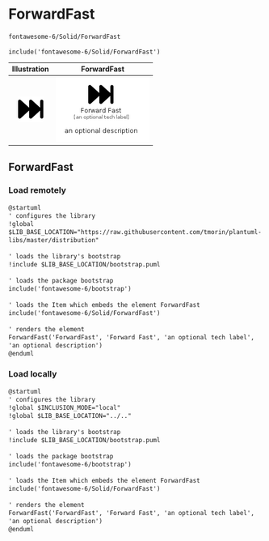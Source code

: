 # ForwardFast


```text
fontawesome-6/Solid/ForwardFast
```

```text
include('fontawesome-6/Solid/ForwardFast')
```



| Illustration | ForwardFast |
| :---: | :---: |
| ![illustration for Illustration](../../fontawesome-6/Solid/ForwardFast.png) | ![illustration for ForwardFast](../../fontawesome-6/Solid/ForwardFast.Local.png) |




## ForwardFast

### Load remotely
```plantuml
@startuml
' configures the library
!global $LIB_BASE_LOCATION="https://raw.githubusercontent.com/tmorin/plantuml-libs/master/distribution"

' loads the library's bootstrap
!include $LIB_BASE_LOCATION/bootstrap.puml

' loads the package bootstrap
include('fontawesome-6/bootstrap')

' loads the Item which embeds the element ForwardFast
include('fontawesome-6/Solid/ForwardFast')

' renders the element
ForwardFast('ForwardFast', 'Forward Fast', 'an optional tech label', 'an optional description')
@enduml
```

### Load locally
```plantuml
@startuml
' configures the library
!global $INCLUSION_MODE="local"
!global $LIB_BASE_LOCATION="../.."

' loads the library's bootstrap
!include $LIB_BASE_LOCATION/bootstrap.puml

' loads the package bootstrap
include('fontawesome-6/bootstrap')

' loads the Item which embeds the element ForwardFast
include('fontawesome-6/Solid/ForwardFast')

' renders the element
ForwardFast('ForwardFast', 'Forward Fast', 'an optional tech label', 'an optional description')
@enduml
```

